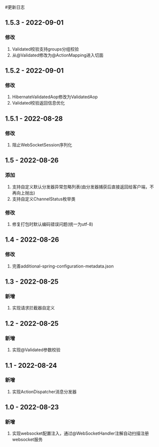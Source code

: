 #更新日志

## 1.5.3 - 2022-09-01

### 修改

1. Validated校验支持groups分组校验
2. 从@Validated修改为@ActionMapping进入切面

## 1.5.2 - 2022-09-01

### 修改

1. HibernateValidatedAop修改为ValidatedAop
2. Validated校验返回信息优化

## 1.5.1 - 2022-08-28

### 修改

1. 阻止WebSocketSession序列化

## 1.5 - 2022-08-26

### 添加

1. 支持自定义默认分发器异常忽略列表(由分发器捕获后直接返回给客户端，不再向上抛出)
2. 支持自定义ChannelStatus枚举类

### 修改

1. 修复打包时默认编码错误问题(统一为utf-8)

## 1.4 - 2022-08-26

### 修改

1. 完善additional-spring-configuration-metadata.json

## 1.3 - 2022-08-25

### 新增

1. 实现请求拦截器自定义

## 1.2 - 2022-08-25

### 新增

1. 实现@Validated参数校验

## 1.1 - 2022-08-24

### 新增

1. 实现ActionDispatcher消息分发器


## 1.0 - 2022-08-23

### 新增

1. 实现websocket配置注入，通过@WebSocketHandler注解自动扫描注册websocket服务
